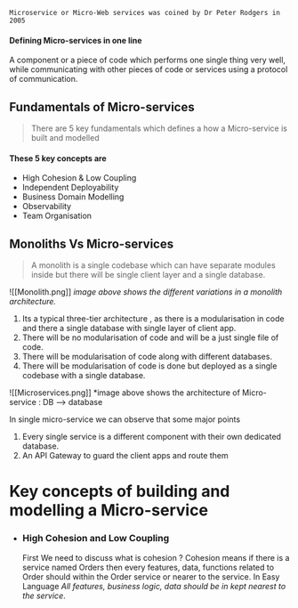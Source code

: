 `Microservice or Micro-Web services was coined by Dr Peter Rodgers in 2005`

#### Defining Micro-services in one line 
A component or a piece of code which performs one single thing very well, while communicating with other pieces of code or services using a protocol of communication. 

## Fundamentals of Micro-services
>There are 5 key fundamentals which defines a how a Micro-service is built and modelled
#### These 5 key concepts are
- High Cohesion & Low Coupling
- Independent Deployability
- Business Domain Modelling
- Observability
- Team Organisation

## Monoliths Vs Micro-services

> A monolith is a single codebase which can have separate modules inside but there will be single client layer and a single database.

![[Monolith.png]]
*image above shows the different variations in a monolith architecture.*
1. Its a typical three-tier architecture , as there is a modularisation in code and there a single database with single layer of client app.
2. There will be no modularisation of code and will be a just single file of code.
3. There will be modularisation of code along with different databases.
4. There will be modularisation of code is done but deployed as a single codebase with a single database. 


![[Microservices.png]]
*image above shows the architecture of Micro-service : DB --> database

In single micro-service we can observe that some major points
1. Every single service is a different component with their own dedicated database.
2. An API Gateway to guard the client apps and route them

# Key concepts of building and modelling a Micro-service

- ### High Cohesion and Low Coupling

	First We need to discuss what is cohesion ?
			Cohesion means if there is a service named Orders then every features, data, functions related to Order should within the Order service or nearer to the service.
			In Easy Language *All features, business logic, data should be in kept nearest to the service*.

